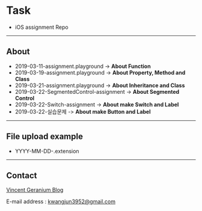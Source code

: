 # Task
- iOS assignment Repo
---
## About
- 2019-03-11-assignment.playground -> **About Function**
- 2019-03-19-assignment.playground -> **About Property, Method and Class**
- 2019-03-21-assignment.playground -> **About Inheritance and Class**
- 2019-03-22-SegmentedControl-assignment -> **About Segmented Control**
- 2019-03-22-Switch-assignment -> **About make Switch and Label**
- 2019-03-22-실습문제 -> **About make Button and Label**

---
## File upload example

- YYYY-MM-DD-<File name>.extension
---
## Contact

[Vincent Geranium Blog](https://vincentgeranium.github.io/)

E-mail address : kwangjun3952@gmail.com
